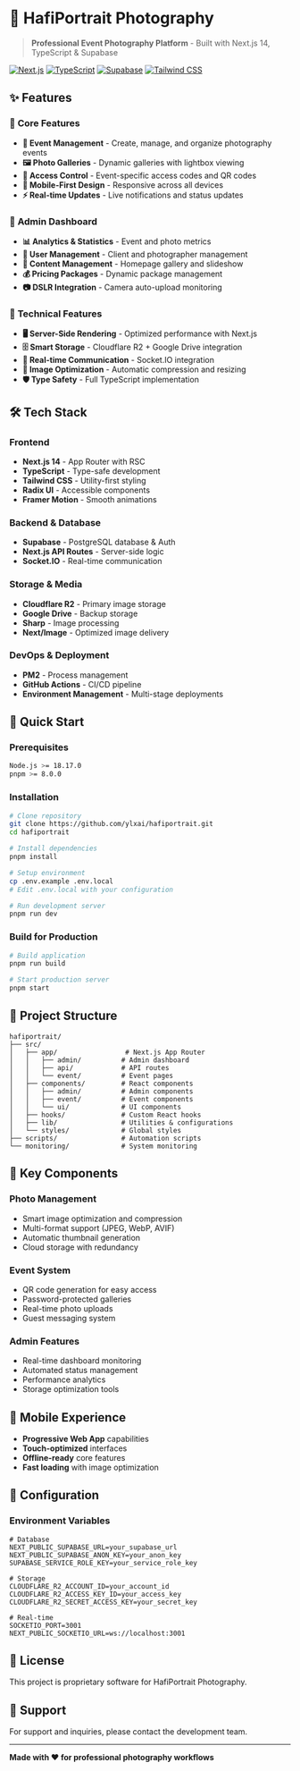 # 📸 HafiPortrait Photography

> **Professional Event Photography Platform** - Built with Next.js 14, TypeScript & Supabase

[![Next.js](https://img.shields.io/badge/Next.js-14.2.15-black)](https://nextjs.org/)
[![TypeScript](https://img.shields.io/badge/TypeScript-5.9.2-blue)](https://www.typescriptlang.org/)
[![Supabase](https://img.shields.io/badge/Supabase-2.58.0-green)](https://supabase.com/)
[![Tailwind CSS](https://img.shields.io/badge/Tailwind-3.4.1-38bdf8)](https://tailwindcss.com/)

## ✨ **Features**

### 🎯 **Core Features**
- **📅 Event Management** - Create, manage, and organize photography events
- **🖼️ Photo Galleries** - Dynamic galleries with lightbox viewing
- **🔐 Access Control** - Event-specific access codes and QR codes
- **📱 Mobile-First Design** - Responsive across all devices
- **⚡ Real-time Updates** - Live notifications and status updates

### 🔧 **Admin Dashboard**
- **📊 Analytics & Statistics** - Event and photo metrics
- **👥 User Management** - Client and photographer management
- **🎨 Content Management** - Homepage gallery and slideshow
- **💰 Pricing Packages** - Dynamic package management
- **📷 DSLR Integration** - Camera auto-upload monitoring

### 🚀 **Technical Features**
- **🖥️ Server-Side Rendering** - Optimized performance with Next.js
- **🗄️ Smart Storage** - Cloudflare R2 + Google Drive integration
- **🔄 Real-time Communication** - Socket.IO integration
- **📐 Image Optimization** - Automatic compression and resizing
- **🛡️ Type Safety** - Full TypeScript implementation

## 🛠️ **Tech Stack**

### **Frontend**
- **Next.js 14** - App Router with RSC
- **TypeScript** - Type-safe development
- **Tailwind CSS** - Utility-first styling
- **Radix UI** - Accessible components
- **Framer Motion** - Smooth animations

### **Backend & Database**
- **Supabase** - PostgreSQL database & Auth
- **Next.js API Routes** - Server-side logic
- **Socket.IO** - Real-time communication

### **Storage & Media**
- **Cloudflare R2** - Primary image storage
- **Google Drive** - Backup storage
- **Sharp** - Image processing
- **Next/Image** - Optimized image delivery

### **DevOps & Deployment**
- **PM2** - Process management
- **GitHub Actions** - CI/CD pipeline
- **Environment Management** - Multi-stage deployments

## 🚀 **Quick Start**

### **Prerequisites**
```bash
Node.js >= 18.17.0
pnpm >= 8.0.0
```

### **Installation**
```bash
# Clone repository
git clone https://github.com/ylxai/hafiportrait.git
cd hafiportrait

# Install dependencies
pnpm install

# Setup environment
cp .env.example .env.local
# Edit .env.local with your configuration

# Run development server
pnpm run dev
```

### **Build for Production**
```bash
# Build application
pnpm run build

# Start production server
pnpm start
```

## 📁 **Project Structure**

```
hafiportrait/
├── src/
│   ├── app/                 # Next.js App Router
│   │   ├── admin/          # Admin dashboard
│   │   ├── api/            # API routes
│   │   └── event/          # Event pages
│   ├── components/         # React components
│   │   ├── admin/          # Admin components
│   │   ├── event/          # Event components
│   │   └── ui/             # UI components
│   ├── hooks/              # Custom React hooks
│   ├── lib/                # Utilities & configurations
│   └── styles/             # Global styles
├── scripts/                # Automation scripts
└── monitoring/             # System monitoring
```

## 🌟 **Key Components**

### **Photo Management**
- Smart image optimization and compression
- Multi-format support (JPEG, WebP, AVIF)
- Automatic thumbnail generation
- Cloud storage with redundancy

### **Event System**
- QR code generation for easy access
- Password-protected galleries
- Real-time photo uploads
- Guest messaging system

### **Admin Features**
- Real-time dashboard monitoring
- Automated status management
- Performance analytics
- Storage optimization tools

## 📱 **Mobile Experience**

- **Progressive Web App** capabilities
- **Touch-optimized** interfaces
- **Offline-ready** core features
- **Fast loading** with image optimization

## 🔧 **Configuration**

### **Environment Variables**
```env
# Database
NEXT_PUBLIC_SUPABASE_URL=your_supabase_url
NEXT_PUBLIC_SUPABASE_ANON_KEY=your_anon_key
SUPABASE_SERVICE_ROLE_KEY=your_service_role_key

# Storage
CLOUDFLARE_R2_ACCOUNT_ID=your_account_id
CLOUDFLARE_R2_ACCESS_KEY_ID=your_access_key
CLOUDFLARE_R2_SECRET_ACCESS_KEY=your_secret_key

# Real-time
SOCKETIO_PORT=3001
NEXT_PUBLIC_SOCKETIO_URL=ws://localhost:3001
```

## 📄 **License**

This project is proprietary software for HafiPortrait Photography.

## 🤝 **Support**

For support and inquiries, please contact the development team.

---

**Made with ❤️ for professional photography workflows**